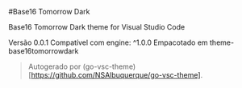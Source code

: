#Base16 Tomorrow Dark

Base16 Tomorrow Dark theme for Visual Studio Code

Versão 0.0.1
Compatível com engine: ^1.0.0
Empacotado em theme-base16tomorrowdark

> Autogerado por (go-vsc-theme)[https://github.com/NSAlbuquerque/go-vsc-theme].